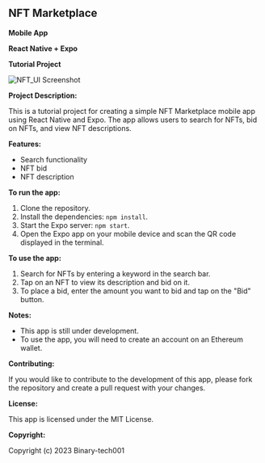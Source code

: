 ## NFT Marketplace

**Mobile App**

**React Native + Expo**

**Tutorial Project**

![NFT_UI Screenshot](./src/assets/NFT_UI.png)

**Project Description:**

This is a tutorial project for creating a simple NFT Marketplace mobile app using React Native and Expo. The app allows users to search for NFTs, bid on NFTs, and view NFT descriptions.

**Features:**

* Search functionality
* NFT bid
* NFT description

**To run the app:**

1. Clone the repository.
2. Install the dependencies: `npm install`.
3. Start the Expo server: `npm start`.
4. Open the Expo app on your mobile device and scan the QR code displayed in the terminal.

**To use the app:**

1. Search for NFTs by entering a keyword in the search bar.
2. Tap on an NFT to view its description and bid on it.
3. To place a bid, enter the amount you want to bid and tap on the "Bid" button.

**Notes:**

* This app is still under development.
* To use the app, you will need to create an account on an Ethereum wallet.

**Contributing:**

If you would like to contribute to the development of this app, please fork the repository and create a pull request with your changes.

**License:**

This app is licensed under the MIT License.

**Copyright:**

Copyright (c) 2023 Binary-tech001
